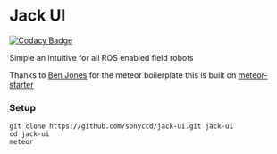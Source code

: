 Jack UI
==============
[![Codacy Badge](https://api.codacy.com/project/badge/Grade/e260eafc473a470e9575e4359548fc5c)](https://www.codacy.com/app/snakes-in-the-box/jack-ui?utm_source=github.com&amp;utm_medium=referral&amp;utm_content=sonyccd/jack-ui&amp;utm_campaign=Badge_Grade)

Simple an intuitive for all ROS enabled field robots

Thanks to [Ben Jones](https://github.com/yogiben) for the meteor boilerplate this is built on [meteor-starter](https://github.com/yogiben/meteor-starter)

### Setup ####

```
git clone https://github.com/sonyccd/jack-ui.git jack-ui
cd jack-ui
meteor
```